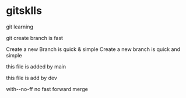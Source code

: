 # gitsklls
git learning

git create branch is fast

Create a new Branch is quick & simple
Create a new branch is quick and simple


this file is added by main

this file is add by dev

with--no-ff no fast forward merge
